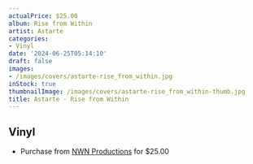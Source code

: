 ```yaml
---
actualPrice: $25.00
album: Rise from Within
artist: Astarte
categories:
- Vinyl
date: '2024-06-25T05:14:10'
draft: false
images:
- /images/covers/astarte-rise_from_within.jpg
inStock: true
thumbnailImage: /images/covers/astarte-rise_from_within-thumb.jpg
title: Astarte - Rise from Within
---
```


## Vinyl
* Purchase from [NWN Productions](http://shop.nwnprod.com/index.php?route=product/product&path=75&product_id=51472&sort=pd.name&order=ASC) for $25.00
